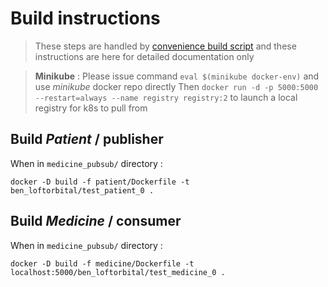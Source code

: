 # Build instructions
> These steps are handled by [convenience build script](../make_build.sh) and these instructions are here for detailed documentation only

> **Minikube** : Please issue command `eval $(minikube docker-env)` and use *minikube* docker repo directly
> Then `docker run -d -p 5000:5000 --restart=always --name registry registry:2` to launch a local registry for k8s to pull from

## Build *Patient* / publisher
When in `medicine_pubsub/` directory :
```shell
docker -D build -f patient/Dockerfile -t ben_loftorbital/test_patient_0 .
```

## Build *Medicine* / consumer
When in `medicine_pubsub/` directory :
```shell
docker -D build -f medicine/Dockerfile -t localhost:5000/ben_loftorbital/test_medicine_0 .
```